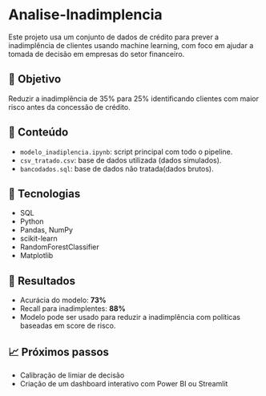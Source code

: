 # Analise-Inadimplencia

Este projeto usa um conjunto de dados de crédito para prever a inadimplência de clientes usando machine learning, com foco em ajudar a tomada de decisão em empresas do setor financeiro.

## 🎯 Objetivo

Reduzir a inadimplência de 35% para 25% identificando clientes com maior risco antes da concessão de crédito.

## 📁 Conteúdo

- `modelo_inadiplencia.ipynb`: script principal com todo o pipeline.
- `csv_tratado.csv`: base de dados utilizada (dados simulados).
- `bancodados.sql`: base de dados não tratada(dados brutos).


## 🧪 Tecnologias
- SQL
- Python
- Pandas, NumPy
- scikit-learn
- RandomForestClassifier
- Matplotlib

## 🚀 Resultados

- Acurácia do modelo: **73%**
- Recall para inadimplentes: **88%**
- Modelo pode ser usado para reduzir a inadimplência com políticas baseadas em score de risco.

## 📈 Próximos passos

- Calibração de limiar de decisão
- Criação de um dashboard interativo com Power BI ou Streamlit
